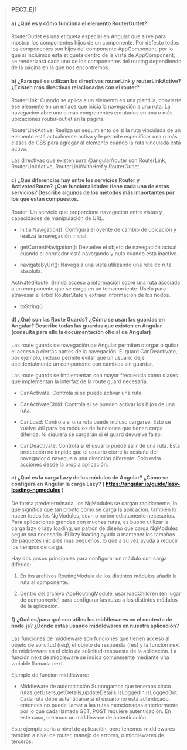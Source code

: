 > ### PEC7_Ej1
>
> #### a) ¿Qué es y cómo funciona el elemento RouterOutlet?
>
> RouterOutlet es una etiqueta especial en Angular que sirve para mostrar los componentes hijos de un componente. Por defecto todos los componentes son hijos del componente AppComponent, por lo que si incluímos esta etiqueta dentro de la vista de AppComponent, se renderizará cada uno de los componentes del routing dependiendo de la página en la que nos encontremos.
>
> #### b) ¿Para qué se utilizan las directivas routerLink y routerLinkActive? ¿Existen más directivas relacionadas con el router?
>
> RouterLink: Cuando se aplica a un elemento en una plantilla, convierte ese elemento en un enlace que inicia la navegación a una ruta. La navegación abre uno o más componentes enrutados en una o más ubicaciones router-outlet en la página.
>
> RouterLinkActive: Realiza un seguimiento de si la ruta vinculada de un elemento está actualmente activa y le permite especificar una o más clases de CSS para agregar al elemento cuando la ruta vinculada está activa.
>
> Las directivas que existen para @angular/router son RouterLink, RouterLinkActive, RouterLinkWithHref y RouterOutlet.
>
> #### c) ¿Qué diferencias hay entre los servicios Router y ActivatedRoute? ¿Qué funcionalidades tiene cada uno de estos servicios? Describe algunos de los métodos más importantes por los que están compuestos.
>
> Router: Un servicio que proporciona navegación entre vistas y capacidades de manipulación de URL.
>
> - initialNavigation(): Configura el oyente de cambio de ubicación y realiza la navegación inicial.
>
> - getCurrentNavigation(): Devuelve el objeto de navegación actual cuando el enrutador está navegando y nulo cuando está inactivo.
>
> - navigateByUrl(): Navega a una vista utilizando una ruta de ruta absoluta.
>
> ActivatedRoute: Brinda acceso a información sobre una ruta asociada a un componente que se carga en un tomacorriente. Úselo para atravesar el árbol RouterState y extraer información de los nodos.
>
> - toString()
>
> #### d) ¿Qué son las Route Guards? ¿Cómo se usan las guardas en Angular? Describe todas las guardas que existen en Angular (consulta para ello la documentación oficial de Angular)
>
> Las route guards de navegación de Angular permiten otorgar o quitar el acceso a ciertas partes de la navegación. El guard CanDeactivate, por ejemplo, incluso permite evitar que un usuario deje accidentalmente un componente con cambios sin guardar.
>
> Las route guards se implementan con mayor frecuencia como clases que implementan la interfaz de la route guard necesaria.
>
> - CanActivate: Controla si se puede activar una ruta.
>
> - CanActivateChild: Controla si se pueden activar los hijos de una ruta.
>
> - CanLoad: Controla si una ruta puede incluso cargarse. Esto se vuelve útil para los módulos de funciones que tienen carga diferida. Ni siquiera se cargarán si el guard devuelve falso.
>
> - CanDeactivate: Controla si el usuario puede salir de una ruta. Esta protección no impide que el usuario cierre la pestaña del navegador o navegue a una dirección diferente. Solo evita acciones desde la propia aplicación.
>
> #### e) ¿Qué es la carga Lazy de los módulos de Angular? ¿Cómo se configura en Angular la carga Lazy? ( https://angular.io/guide/lazy-loading-ngmodules )
>
> De forma predeterminada, los NgModules se cargan rapidamente, lo que significa que tan pronto como se carga la aplicación, también lo hacen todos los NgModules, sean o no inmediatamente necesarios. Para aplicaciones grandes con muchas rutas, es bueno utilizar la carga lazy o lazy loading, un patrón de diseño que carga NgModules según sea necesario. El lazy loading ayuda a mantener los tamaños de paquetes iniciales más pequeños, lo que a su vez ayuda a reducir los tiempos de carga.
>
> Hay dos pasos principales para configurar un módulo con carga diferida:
>
> 1. En los archivos RoutingModule de los distintos módulos añadir la ruta al componente.
>
> 2. Dentro del archivo AppRoutingModule, usar loadChildren (en lugar de componente) para configurar las rutas a los distintos módulos de la aplicación.
>
> #### f) ¿Qué es/para qué son útiles los middlewares en el contexto de node.js? ¿Dónde estás usando middlewares en nuestra aplicación?
>
> Las funciones de middleware son funciones que tienen acceso al objeto de solicitud (req), el objeto de respuesta (res) y la función next de middleware en el ciclo de solicitud-respuesta de la aplicación. La función next de middleware se indica comúnmente mediante una variable llamada next.
>
> Ejemplo de funcion middleware:
>
> - Middleware de autenticación
Supongamos que tenemos cinco rutas getUsers,getDetails,updateDetails,isLoggedIn,isLoggedOut. Cada ruta debe autenticarse si el usuario no está autenticado, entonces no puede llamar a las rutas mencionadas anteriormente, por lo que cada llamada GET, POST requiere autenticación. En este caso, creamos un middleware de autenticación.
>
> Este ejemplo sería a nivel de aplicación, pero tenemos middlewares tambien a nivel de router, manejo de errores, o middlewares de terceros.
